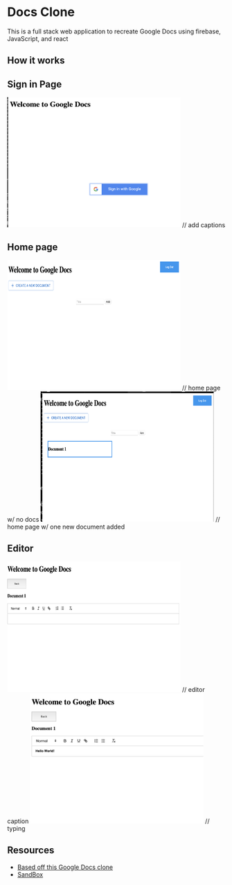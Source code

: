 # Docs Clone
This is a full stack web application to recreate Google Docs using firebase, JavaScript, and react






## How it works 

## Sign in Page
<img src="https://github.com/mahimahithefish/docs_clone-/blob/main/images/login.png" width="400" height="300">
// add captions 

## Home page 
<img src="https://github.com/mahimahithefish/docs_clone-/blob/main/images/Home.png" width="400" height="300">
// home page w/ no docs 

<img src="https://github.com/mahimahithefish/docs_clone-/blob/main/images/home2.png" width="400" height="300">
// home page w/ one new document added 


## Editor 
<img src="https://github.com/mahimahithefish/docs_clone-/blob/main/images/Editor.png" width="400" height="300">
// editor caption 


<img src="https://github.com/mahimahithefish/docs_clone-/blob/main/images/helloworld!.png" width="400" height="300">
// typing 







## Resources
* [Based off this Google Docs clone](https://www.freecodecamp.org/news/build-a-google-docs-clone-with-react-and-firebase/)
* [SandBox](https://codesandbox.io/dashboard/home?workspace=34567d70-9b19-4da0-ad38-1724a11f39bc)
